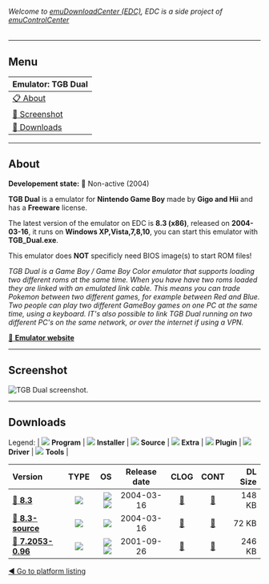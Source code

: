 ###### Welcome to [emuDownloadCenter (EDC)](https://github.com/PhoenixInteractiveNL/emuDownloadCenter/wiki/), EDC is a side project of [emuControlCenter](https://github.com/PhoenixInteractiveNL/emuControlCenter/wiki/)
***
## Menu
| **Emulator: TGB Dual** |
|:---------|
| [:clipboard: About](#about) |
| [:sunrise: Screenshot](#screenshot) |
| [:floppy_disk: Downloads](#downloads) |
***
## About
**Developement state:** :red_circle: Non-active (2004)

**TGB Dual** is a emulator for **Nintendo Game Boy** made by **Gigo and Hii** and has a **Freeware** license.

The latest version of the emulator on EDC is **8.3 (x86)**, released on **2004-03-16**, it runs on **Windows XP,Vista,7,8,10**, you can start this emulator with **TGB_Dual.exe**.

This emulator does **NOT** specificly need BIOS image(s) to start ROM files!

_TGB Dual is a Game Boy / Game Boy Color emulator that supports loading two different roms at the same time. When you have have two roms loaded they are linked with an emulated link cable. This means you can trade Pokemon between two different games, for example between Red and Blue. Two people can play two different GameBoy games on one PC at the same time, using a keyboard. IT's also possible to link TGB Dual running on two different PC's on the same network, or over the internet if using a VPN._

[:link: **Emulator website**](http://gigo.retrogames.com/)
***
## Screenshot
![](https://raw.githubusercontent.com/PhoenixInteractiveNL/emuDownloadCenter/master/hooks/tgbdual/emulator_screen_01.jpg "TGB Dual screenshot.")
***
## Downloads
Legend:
| ![](https://raw.githubusercontent.com/wiki/PhoenixInteractiveNL/emuDownloadCenter/images_misc/icon_program_24.png) **Program** | 
![](https://raw.githubusercontent.com/wiki/PhoenixInteractiveNL/emuDownloadCenter/images_misc/icon_installer_24.png) **Installer** | 
![](https://raw.githubusercontent.com/wiki/PhoenixInteractiveNL/emuDownloadCenter/images_misc/icon_source_code_24.png) **Source** | 
![](https://raw.githubusercontent.com/wiki/PhoenixInteractiveNL/emuDownloadCenter/images_misc/icon_extra_24.png) **Extra** | 
![](https://raw.githubusercontent.com/wiki/PhoenixInteractiveNL/emuDownloadCenter/images_misc/icon_plugin_24.png) **Plugin** | 
![](https://raw.githubusercontent.com/wiki/PhoenixInteractiveNL/emuDownloadCenter/images_misc/icon_driver_24.png) **Driver** | 
![](https://raw.githubusercontent.com/wiki/PhoenixInteractiveNL/emuDownloadCenter/images_misc/icon_tools_24.png) **Tools** | 
 
| Version | TYPE | OS | Release date | CLOG | CONT | DL Size |
|:--------|:----:|---:|:------------:|:----:|:----:|--------:|
| [:floppy_disk: **8.3**](https://github.com/PhoenixInteractiveNL/edc-repo0003/raw/master/tgbdual/8.3.7z) | ![](https://raw.githubusercontent.com/wiki/PhoenixInteractiveNL/emuDownloadCenter/images_misc/icon_program_24.png) | ![](https://raw.githubusercontent.com/wiki/PhoenixInteractiveNL/emuDownloadCenter/images_misc/logo_windows_24.png)![](https://raw.githubusercontent.com/wiki/PhoenixInteractiveNL/emuDownloadCenter/images_misc/icon_32-bit_24.png) | 2004-03-16 | [:page_facing_up:](https://github.com/PhoenixInteractiveNL/edc-repo0003/blob/master/tgbdual/8.3_changelog.txt) | [:mag_right:](https://github.com/PhoenixInteractiveNL/edc-repo0003/blob/master/tgbdual/8.3_contents.txt) | 148 KB |
| [:floppy_disk: **8.3-source**](https://github.com/PhoenixInteractiveNL/edc-repo0003/raw/master/tgbdual/8.3-source.7z) | ![](https://raw.githubusercontent.com/wiki/PhoenixInteractiveNL/emuDownloadCenter/images_misc/icon_source_code_24.png) | ![](https://raw.githubusercontent.com/wiki/PhoenixInteractiveNL/emuDownloadCenter/images_misc/icon_32-bit_24.png) | 2004-03-16 | [:page_facing_up:](https://github.com/PhoenixInteractiveNL/edc-repo0003/blob/master/tgbdual/8.3-source_changelog.txt) | [:mag_right:](https://github.com/PhoenixInteractiveNL/edc-repo0003/blob/master/tgbdual/8.3-source_contents.txt) | 72 KB |
| [:floppy_disk: **7.2053-0.96**](https://github.com/PhoenixInteractiveNL/edc-repo0003/raw/master/tgbdual/7.2053-0.96.7z) | ![](https://raw.githubusercontent.com/wiki/PhoenixInteractiveNL/emuDownloadCenter/images_misc/icon_program_24.png) | ![](https://raw.githubusercontent.com/wiki/PhoenixInteractiveNL/emuDownloadCenter/images_misc/logo_windows_24.png)![](https://raw.githubusercontent.com/wiki/PhoenixInteractiveNL/emuDownloadCenter/images_misc/icon_32-bit_24.png) | 2001-09-26 | [:page_facing_up:](https://github.com/PhoenixInteractiveNL/edc-repo0003/blob/master/tgbdual/7.2053-0.96_changelog.txt) | [:mag_right:](https://github.com/PhoenixInteractiveNL/edc-repo0003/blob/master/tgbdual/7.2053-0.96_contents.txt) | 246 KB |

[:arrow_backward: Go to platform listing](https://github.com/PhoenixInteractiveNL/emuDownloadCenter/wiki/EDC-Platform-List)

